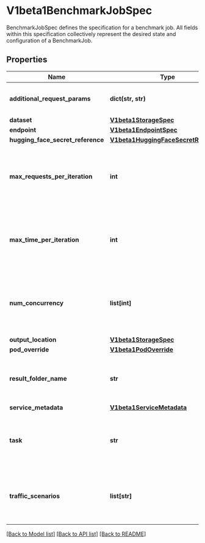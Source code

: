 # V1beta1BenchmarkJobSpec

BenchmarkJobSpec defines the specification for a benchmark job. All fields within this specification collectively represent the desired state and configuration of a BenchmarkJob.

## Properties

| Name                          | Type                                            | Description                                                              | Notes      |
|-------------------------------|-------------------------------------------------|--------------------------------------------------------------------------|------------|
| **additional_request_params** | **dict(str, str)**                              | AdditionalRequestParams contains additional request parameters as a map. | [optional] |
| **dataset**                   | [**V1beta1StorageSpec**](V1beta1StorageSpec.md) |                                                                          | [optional] |
| **endpoint**                      | [**V1beta1EndpointSpec**](V1beta1EndpointSpec.md)                             |                                                                                                                                                                                 |
| **hugging_face_secret_reference** | [**V1beta1HuggingFaceSecretReference**](V1beta1HuggingFaceSecretReference.md) |                                                                                                                                                                                 | [optional]      |
| **max_requests_per_iteration**    | **int**                                                                       | MaxRequestsPerIteration specifies the maximum number of requests for a single iteration. Each iteration runs for a specific combination of TrafficScenarios and NumConcurrency. |
| **max_time_per_iteration**        | **int**                                                                       | MaxTimePerIteration specifies the maximum time (in minutes) for a single iteration. Each iteration runs for a specific combination of TrafficScenarios and NumConcurrency.      |
| **num_concurrency**               | **list[int]**                                                                 | NumConcurrency defines a list of concurrency levels to test during the benchmark. If not provided, defaults will be assigned via genai-bench.                                   | [optional]      |
| **output_location**               | [**V1beta1StorageSpec**](V1beta1StorageSpec.md)                               |                                                                                                                                                                                 |
| **pod_override**                  | [**V1beta1PodOverride**](V1beta1PodOverride.md)                               |                                                                                                                                                                                 | [optional]      |
| **result_folder_name**            | **str**                                                                       | ResultFolderName specifies the name of the folder that stores the benchmark result. A default name will be assigned if not specified.                                           | [optional]      |
| **service_metadata**              | [**V1beta1ServiceMetadata**](V1beta1ServiceMetadata.md)                       |                                                                                                                                                                                 | [optional]      |
| **task**                          | **str**                                                                       | Task specifies the task to benchmark, pattern: &lt;input-modality&gt;-to-&lt;output-modality&gt; (e.g., \&quot;text-to-text\&quot;, \&quot;image-to-text\&quot;).               | [default to ''] |
| **traffic_scenarios**             | **list[str]**                                                                 | TrafficScenarios contains a list of traffic scenarios to simulate during the benchmark. If not provided, defaults will be assigned via genai-bench.                             | [optional]      |

[[Back to Model list]](../README.md#documentation-for-models) [[Back to API list]](../README.md#documentation-for-api-endpoints) [[Back to README]](../README.md)
